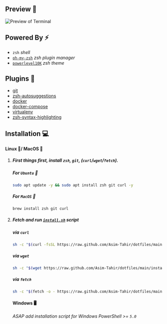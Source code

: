 ## Preview 👀

![Preview of Terminal](https://user-images.githubusercontent.com/29407019/99193512-81b49e00-278a-11eb-9844-273df11536f4.png)

## Powered By ⚡

- `zsh` _shell_
- [`oh-my-zsh`](https://github.com/ohmyzsh/ohmyzsh) _zsh plugin manager_
- [`powerlevel10K`](https://github.com/romkatv/powerlevel10k) _zsh theme_

## Plugins 🔌

- [git](https://github.com/ohmyzsh/ohmyzsh/blob/master/plugins/git/git.plugin.zsh)
- [zsh-autosuggestions](https://github.com/zsh-users/zsh-autosuggestions)
- [docker](https://github.com/ohmyzsh/ohmyzsh/tree/master/plugins/docker)
- [docker-compose](https://github.com/ohmyzsh/ohmyzsh/tree/master/plugins/docker-compose)
- [virtualenv](https://github.com/ohmyzsh/ohmyzsh/tree/master/plugins/virtualenv)
- [zsh-syntax-highlighting](https://github.com/zsh-users/zsh-syntax-highlighting)

## Installation 💻

#### Linux 🐧/ MacOS 🍎

1.  ##### First things first, install `zsh`, `git`, (`curl`/`wget`/`fetch`).
    ##### For `Ubuntu` 🐧
    ```bash
    sudo apt update -y && sudo apt install zsh git curl -y
    ```
    ##### For `MacOS` 🍎
    ```bash
    brew install zsh git curl
    ```
2.  ##### Fetch and run [`install.sh`](https://github.com/Asim-Tahir/dotfiles/blob/main/install.sh) script

    ##### via `curl`
    ```bash
    sh -c "$(curl -fsSL https://raw.github.com/Asim-Tahir/dotfiles/main/install.sh)"
    ```

    ##### via `wget`
    ```bash
    sh -c "$(wget https://raw.github.com/Asim-Tahir/dotfiles/main/install.sh -O -)"
    ```

    ##### via `fetch`
    ```bash
    sh -c "$(fetch -o - https://raw.github.com/Asim-Tahir/dotfiles/main/install.sh)"
    ```

    #### Windows 🖥️
    *ASAP add installation script for Windows PowerShell >= `5.0`*

    <!-- NOT READY YET -->
    <!-- #### PowerShell
    ```powershell
    (iwr -UseBasicParsing "https://raw.github.com/Asim-Tahir/dotfiles/main/install.ps1" | Invoke-Expression
    ``` -->

    <br/>

<!-- - `docker` and `docker-compose` support. Easily display dotfiles.
  #### `docker`
  ```bash
  docker run --rm -it asimtahir/dotfiles sh
  ```
  #### `docker-compose`
  ```bash
  docker-compose up --rm -it
  ```
 -->
